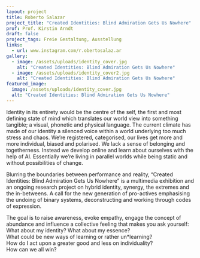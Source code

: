 ```yaml
---
layout: project
title: Roberto Salazar
project_title: "Created Identities: Blind Admiration Gets Us Nowhere"
prof: Prof. Kirstin Arndt
draft: false
project_tags: Freie Gestaltung, Ausstellung
links:
  - url: www.instagram.com/r.obertosalaz.ar
gallery:
  - image: /assets/uploads/identity_cover.jpg
    alt: "Created Identities: Blind Admiration Gets Us Nowhere"
  - image: /assets/uploads/identity_cover2.jpg
    alt: "Created Identities: Blind Admiration Gets Us Nowhere"
featured_image:
  image: /assets/uploads/identity_cover.jpg
  alt: "Created Identities: Blind Admiration Gets Us Nowhere"
---
```

Identity in its entirety would be the centre of the self, the first and most defining state of mind which translates our world view into something tangible; a visual, phonetic and physical language. The current climate has made of our identity a silenced voice within a world underlying too much stress and chaos. We’re registered, categorised, our lives get more and more individual, biased and polarised. We lack a sense of belonging and togetherness. Instead we develop online and learn about ourselves with the help of AI. Essentially we’re living in parallel worlds while being static and without possibilities of change. 

Blurring the boundaries between performance and reality, “Created Identities: Blind Admiration Gets Us Nowhere” is a multimedia exhibition and an ongoing research project on hybrid identity, synergy, the extremes and the in-betweens. A call for the new generation of pro-actives emphasising the undoing of binary systems, deconstructing and working through codes of expression.

The goal is to raise awareness, evoke empathy, engage the concept of abundance and influence a collective feeling that makes you ask yourself:\
What about my identity? What about my essence?\
What could be new ways of learning or rather un*learning?\
How do I act upon a greater good and less on individuality?\
How can we all win?